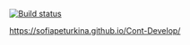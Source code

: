 [![Build status](https://ci.appveyor.com/api/projects/status/98wfy0pwaianr3g1?svg=true)](https://ci.appveyor.com/project/Sofia/cont-develop)

 https://sofiapeturkina.github.io/Cont-Develop/
